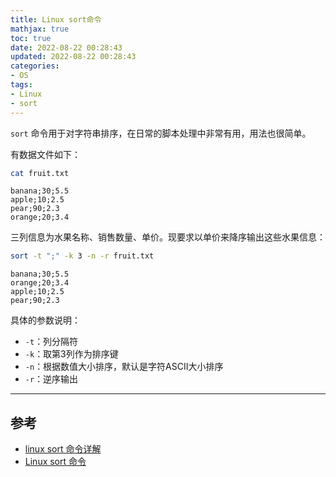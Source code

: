 ```yaml
---
title: Linux sort命令
mathjax: true
toc: true
date: 2022-08-22 00:28:43
updated: 2022-08-22 00:28:43
categories:
- OS
tags:
- Linux
- sort
---
```

`sort` 命令用于对字符串排序，在日常的脚本处理中非常有用，用法也很简单。

<!--more-->

有数据文件如下：

```bash
cat fruit.txt
```

    banana;30;5.5
    apple;10;2.5
    pear;90;2.3
    orange;20;3.4

三列信息为水果名称、销售数量、单价。现要求以单价来降序输出这些水果信息：

```bash
sort -t ";" -k 3 -n -r fruit.txt
```

    banana;30;5.5
    orange;20;3.4
    apple;10;2.5
    pear;90;2.3

具体的参数说明：
- `-t`：列分隔符
- `-k`：取第3列作为排序键
- `-n`：根据数值大小排序，默认是字符ASCII大小排序
- `-r`：逆序输出

___

## 参考
- [linux sort 命令详解](https://www.cnblogs.com/51linux/archive/2012/05/23/2515299.html)
- [Linux sort 命令](https://www.runoob.com/linux/linux-comm-sort.html)